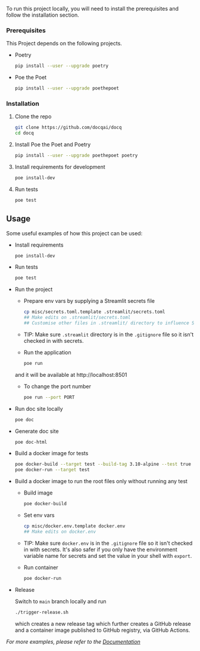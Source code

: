<!-- ## Getting Started -->

To run this project locally, you will need to install the prerequisites and follow the installation section.

### Prerequisites

This Project depends on the following projects.

- Poetry

  ```sh
  pip install --user --upgrade poetry
  ```

- Poe the Poet
  ```sh
  pip install --user --upgrade poethepoet
  ```

### Installation

1. Clone the repo

   ```sh
   git clone https://github.com/docqai/docq
   cd docq
   ```

2. Install Poe the Poet and Poetry

   ```sh
   pip install --user --upgrade poethepoet poetry
   ```

3. Install requirements for development

   ```sh
   poe install-dev
   ```

4. Run tests

   ```sh
   poe test
   ```

<!-- USAGE EXAMPLES -->

## Usage

Some useful examples of how this project can be used:

- Install requirements

  ```sh
  poe install-dev
  ```

- Run tests

  ```sh
  poe test
  ```

- Run the project

  - Prepare env vars by supplying a Streamlit secrets file

    ```sh
    cp misc/secrets.toml.template .streamlit/secrets.toml
    ## Make edits on .streamlit/secrets.toml
    ## Customise other files in .streamlit/ directory to influence Streamlit behaviour
    ```

  - TIP: Make sure `.streamlit` directory is in the `.gitignore` file so it isn't checked in with secrets.

  - Run the application

    ```sh
    poe run
    ```

  and it will be available at http://localhost:8501

  - To change the port number

    ```sh
    poe run --port PORT
    ```

- Run doc site locally

  ```sh
  poe doc
  ```

- Generate doc site

  ```sh
  poe doc-html
  ```

- Build a docker image for tests

  ```sh
  poe docker-build --target test --build-tag 3.10-alpine --test true
  poe docker-run --target test
  ```

- Build a docker image to run the root files only without running any test

  - Build image

    ```sh
    poe docker-build
    ```

  - Set env vars

    ```sh
    cp misc/docker.env.template docker.env
    ## Make edits on docker.env
    ```

  - TIP: Make sure `docker.env` is in the `.gitignore` file so it isn't checked in with secrets. It's also safer if you only have the environment variable name for secrets and set the value in your shell with `export`.

  - Run container

    ```sh
    poe docker-run
    ```

- Release

  Switch to `main` branch locally and run

  ```sh
  ./trigger-release.sh
  ```

  which creates a new release tag which further creates a GitHub release and a container image published to GitHub registry, via GitHub Actions.

_For more examples, please refer to the [Documentation](https://docqai.github.io/docq/)_
